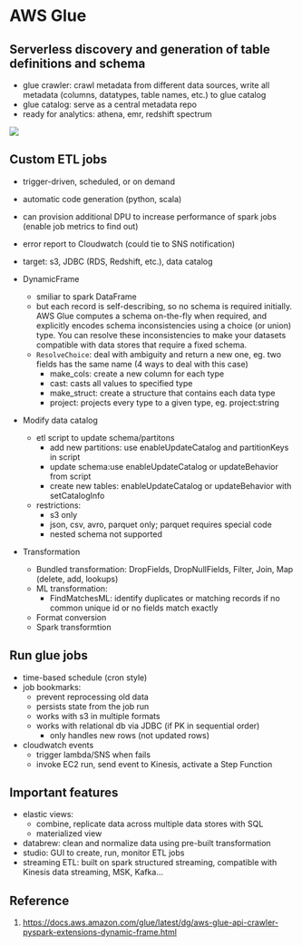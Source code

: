 # AWS Glue

## Serverless discovery and generation of table definitions and schema

- glue crawler: crawl metadata from different data sources, write all metadata (columns, datatypes, table names, etc.) to glue catalog
- glue catalog: serve as a central metadata repo
- ready for analytics: athena, emr, redshift spectrum

![](https://media.licdn.com/dms/image/C5112AQHyoE5kBlyr3g/article-cover_image-shrink_720_1280/0/1537235967978?e=1679529600&v=beta&t=6_r2tsFs7wQkX9OTvNJSM4J2zYf0tfw7vdxJZvnMoSg)

## Custom ETL jobs

- trigger-driven, scheduled, or on demand
- automatic code generation (python, scala)
- can provision additional DPU to increase performance of spark jobs (enable job metrics to find out)
- error report to Cloudwatch (could tie to SNS notification)
- target: s3, JDBC (RDS, Redshift, etc.), data catalog
- DynamicFrame
  - smiliar to spark DataFrame
  - but each record is self-describing, so no schema is required initially. AWS Glue computes a schema on-the-fly when required, and explicitly encodes schema inconsistencies using a choice (or union) type. You can resolve these inconsistencies to make your datasets compatible with data stores that require a fixed schema.
  - `ResolveChoice`: deal with ambiguity and return a new one, eg. two fields has the same name (4 ways to deal with this case)
    - make_cols: create a new column for each type
    - cast: casts all values to specified type
    - make_struct: create a structure that contains each data type
    - project: projects every type to a given type, eg. project:string
- Modify data catalog
  - etl script to update schema/partitons
    - add new partitions: use enableUpdateCatalog and partitionKeys in script
    - update schema:use enableUpdateCatalog or updateBehavior from script
    - create new tables: enableUpdateCatalog or updateBehavior with setCatalogInfo
  - restrictions:
    - s3 only
    - json, csv, avro, parquet only; parquet requires special code
    - nested schema not supported

- Transformation
  - Bundled transformation: DropFields, DropNullFields, Filter, Join, Map (delete, add, lookups)
  - ML transformation:
    - FindMatchesML: identify duplicates or matching records if no common unique id or no fields match exactly
  - Format conversion
  - Spark transformtion

## Run glue jobs

- time-based schedule (cron style)
- job bookmarks:
  - prevent reprocessing old data
  - persists state from the job run
  - works with s3 in multiple formats
  - works with relational db via JDBC (if PK in sequential order)
    - only handles new rows (not updated rows)
- cloudwatch events
  - trigger lambda/SNS when fails
  - invoke EC2 run, send event to Kinesis, activate a Step Function

## Important features

- elastic views:
  - combine, replicate data across multiple data stores with SQL
  - materialized view
- databrew: clean and normalize data using pre-built transformation
- studio: GUI to create, run, monitor ETL jobs
- streaming ETL: built on spark structured streaming, compatible with Kinesis data streaming, MSK, Kafka...

## Reference

1. https://docs.aws.amazon.com/glue/latest/dg/aws-glue-api-crawler-pyspark-extensions-dynamic-frame.html